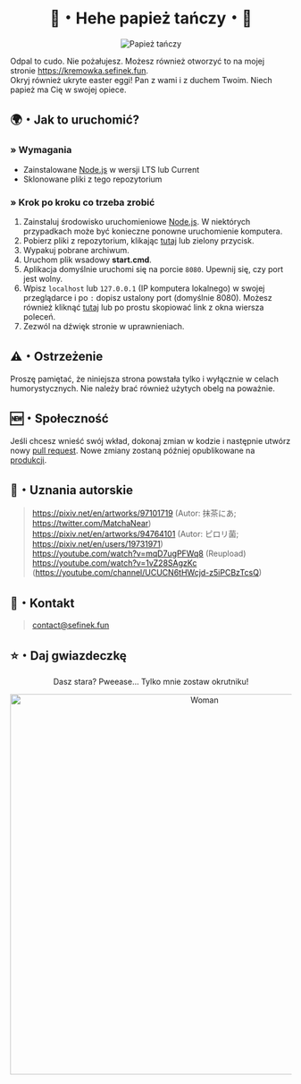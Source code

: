 <div align="center">
    <h1>🍮・Hehe papież tańczy・🍮</h1>
    <p>
        <img src="https://raw.githubusercontent.com/sefinek24/papiez-tanczy/main/public/image/papiez-tanczy.gif" alt="Papież tańczy">
    </p>
</div>


Odpal to cudo. Nie pożałujesz. Możesz również otworzyć to na mojej stronie https://kremowka.sefinek.fun.  
Okryj również ukryte easter eggi! Pan z wami i z duchem Twoim. Niech papież ma Cię w swojej opiece.

## 🌍・Jak to uruchomić?
### » Wymagania
- Zainstalowane [Node.js](https://nodejs.org/en) w wersji LTS lub Current
- Sklonowane pliki z tego repozytorium

### » Krok po kroku co trzeba zrobić
1. Zainstaluj środowisko uruchomieniowe [Node.js](https://nodejs.org/en). W niektórych przypadkach może być konieczne ponowne uruchomienie komputera.
2. Pobierz pliki z repozytorium, klikając [tutaj](https://github.com/sefinek24/papiez-tanczy/archive/refs/heads/main.zip) lub zielony przycisk.
3. Wypakuj pobrane archiwum.
4. Uruchom plik wsadowy **start.cmd**.
5. Aplikacja domyślnie uruchomi się na porcie `8080`. Upewnij się, czy port jest wolny.
6. Wpisz `localhost` lub `127.0.0.1` (IP komputera lokalnego) w swojej przeglądarce i po `:` dopisz ustalony port (domyślnie 8080). Możesz również kliknąć [tutaj](http://127.0.0.1:8080) lub po prostu skopiować link z okna wiersza poleceń.
7. Zezwól na dźwięk stronie w uprawnieniach.

## ⚠️・Ostrzeżenie
Proszę pamiętać, że niniejsza strona powstała tylko i wyłącznie w celach humorystycznych. Nie należy brać również użytych obelg na poważnie.

## 🆕・Społeczność
Jeśli chcesz wnieść swój wkład, dokonaj zmian w kodzie i następnie utwórz nowy [pull request](https://github.com/sefinek24/papiez-tanczy/compare). Nowe zmiany zostaną później opublikowane na [produkcji](https://kremowka.sefinek.fun).

## 🔖・Uznania autorskie
> https://pixiv.net/en/artworks/97101719 (Autor: 抹茶にあ; https://twitter.com/MatchaNear)  
> https://pixiv.net/en/artworks/94764101 (Autor: ピロリ菌; https://pixiv.net/en/users/19731971)  
> https://youtube.com/watch?v=mqD7ugPFWq8 (Reupload)  
> https://youtube.com/watch?v=1vZ28SAgzKc (https://youtube.com/channel/UCUCN6tHWcjd-z5iPCBzTcsQ)

## 💼・Kontakt
> contact@sefinek.fun

## ⭐・Daj gwiazdeczkę
<div align="center">
    <p>Dasz stara? Pweease... Tylko mnie zostaw okrutniku!</p>
    <img src="https://raw.githubusercontent.com/sefinek24/papiez-tanczy/main/public/image/anime-szmaciura.png" height="680" alt="Woman">
</div>